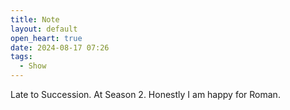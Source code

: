 ```yaml
---
title: Note
layout: default
open_heart: true
date: 2024-08-17 07:26
tags:
  - Show
---
```


Late to Succession. At Season 2. Honestly I am happy for Roman.
